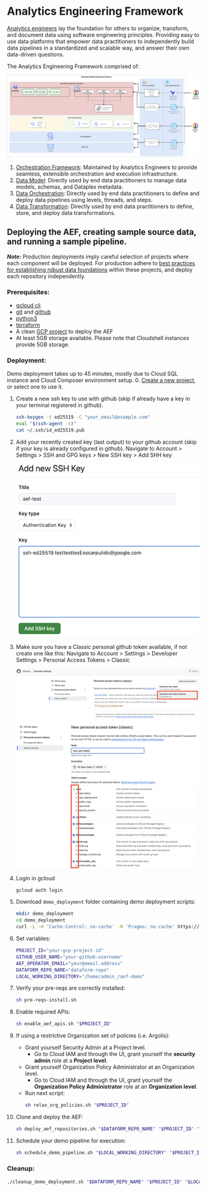 # Analytics Engineering Framework

[Analytics engineers](https://www.getdbt.com/what-is-analytics-engineering) lay the foundation for others to organize, transform, and document data using software engineering principles. Providing easy to use data platforms that empower data practitioners to independently build data pipelines in a standardized and scalable way, and answer their own data-driven questions.

The Analytics Engineering Framework comprised of:

![aef_high_level.png](aef_high_level.png)

1. [Orchestration Framework](https://github.com/googlecloudplatform/aef-orchestration-framework): Maintained by Analytics Engineers to provide seamless, extensible orchestration and execution infrastructure.
1. [Data Model](https://github.com/googlecloudplatform/aef-data-model): Directly used by end data practitioners to manage data models, schemas, and Dataplex metadata.
1. [Data Orchestration](https://github.com/googlecloudplatform/aef-data-orchestration): Directly used by end data practitioners to define and deploy data pipelines using levels, threads, and steps.
1. [Data Transformation](https://github.com/googlecloudplatform/aef-data-transformation): Directly used by end data practitioners to define, store, and deploy data transformations.

## Deploying the AEF, creating sample source data, and running a sample pipeline. 
***Note:*** Production deployments imply careful selection of projects where each component will be deployed. For production adhere to [best practices for establishing robust data foundations](https://github.com/GoogleCloudPlatform/cloud-foundation-fabric/tree/master/blueprints/data-solutions/data-platform-foundations) within these projects, and deploy each repository independently.

### Prerequisites:
- [gcloud cli](https://cloud.google.com/sdk/docs/install-sdk)
- [git](https://git-scm.com/book/en/v2/Getting-Started-Installing-Git) and [github](https://docs.github.com/en/get-started/getting-started-with-git/set-up-git)
- [python3](https://www.python.org/downloads/)
- [terraform](https://developer.hashicorp.com/terraform/install)
- A clean [GCP project](https://developers.google.com/workspace/guides/create-project) to deploy the AEF
- At least 5GB storage available. Please note that Cloudshell instances provide 5GB storage.

### Deployment:
Demo deployment takes up to 45 minutes, mostly due to Cloud SQL instance and Cloud Composer environment setup.
0. [Create a new project](https://cloud.google.com/resource-manager/docs/creating-managing-projects#creating_a_project), or select one to use it.


1. Create a new ssh key to use with github (skip if already have a key in your terminal registered in github).
   ```bash
   ssh-keygen -t ed25519 -C "your_email@example.com"
   eval "$(ssh-agent -s)"
   cat ~/.ssh/id_ed25519.pub
   ```
2. Add your recently created key (last output) to your github account (skip if your key is already configured in github).
   Navigate to Account > Settings > SSH and GPG keys > New SSH key > Add SHH key

   ![git_add_key.png](git_add_key.png)

3. Make sure you have a Classic personal github token available, if not create one like this: 
   Navigate to Account > Settings > Developer Settings > Personal Access Tokens > Classic

   ![git_token_creation.png](git_token_creation.png)
   ![git_token_scopes.png](git_token_scopes.png)

4. Login in gcloud
   ```bash
   gcloud auth login
   ```
   
5. Download `demo_deployment` folder containing demo deployment scripts:
   ```bash
   mkdir demo_deployment
   cd demo_deployment
   curl -L -H 'Cache-Control: no-cache' -H 'Pragma: no-cache' https://api.github.com/repos/googlecloudplatform/aef-orchestration-framework/contents/demo_deployment?ref=main |   grep -E '"download_url":' |   awk '{print $2}' |   sed 's/"//g;s/,//g' |   xargs -n 1 curl -L -O
   ```

6. Set variables:
    ```bash
   PROJECT_ID="your-gcp-project-id"
   GITHUB_USER_NAME="your-github-username"
   AEF_OPERATOR_EMAIL="your@email.address"
   DATAFORM_REPO_NAME="dataform-repo"
   LOCAL_WORKING_DIRECTORY="/home/admin_/aef-demo"
   ```
7. Verify your pre-reqs are correctly installed:
   ```bash
   sh pre-reqs-install.sh
   ```
8. Enable required APIs:
    ```bash
    sh enable_aef_apis.sh "$PROJECT_ID"
    ```
9. If using a restrictive Organization set of policies (i.e. Argolis):
   - Grant yourself Security Admin at a Project level.
     - Go to Cloud IAM and through the UI, grant yourself the **security admin** role at a **Project level**.
   - Grant yourself Organization Policy Administrator at an Organization level.
     - Go to Cloud IAM and through the UI, grant yourself the **Organization Policy Administrator** role at an **Organization level**.
   - Run next script:
       ```bash
       sh relax_org_policies.sh "$PROJECT_ID"
       ```
10. Clone and deploy the AEF:
    ```bash 
    sh deploy_aef_repositories.sh "$DATAFORM_REPO_NAME" "$PROJECT_ID" "$LOCAL_WORKING_DIRECTORY" "$GITHUB_USER_NAME" "$AEF_OPERATOR_EMAIL"
    ```
11. Schedule your demo pipeline for execution:
    ```bash
    sh schedule_demo_pipeline.sh "$LOCAL_WORKING_DIRECTORY" "$PROJECT_ID"
    ```
   
### Cleanup:

```bash
./cleanup_demo_deployment.sh "$DATAFORM_REPO_NAME" "$PROJECT_ID" "$LOCAL_WORKING_DIRECTORY" "$GITHUB_USER_NAME" "$AEF_OPERATOR_EMAIL"
```
